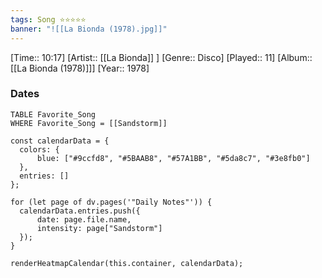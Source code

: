 ```yaml
---
tags: Song ⭐⭐⭐⭐⭐ 
banner: "![[La Bionda (1978).jpg]]"
---
```

[Time:: 10:17]
[Artist:: [[La Bionda]] ]
[Genre:: Disco]
[Played:: 11]
[Album:: [[La Bionda (1978)]]]
[Year:: 1978]
### Dates
````dataview
TABLE Favorite_Song
WHERE Favorite_Song = [[Sandstorm]]
````
  ```dataviewjs
const calendarData = { 
	colors: { 
		blue: ["#9ccfd8", "#5BAAB8", "#57A1BB", "#5da8c7", "#3e8fb0"] 
	}, 
	entries: [] 
}; 

for (let page of dv.pages('"Daily Notes"')) { 
	calendarData.entries.push({ 
		date: page.file.name, 
		intensity: page["Sandstorm"]
	}); 
} 

renderHeatmapCalendar(this.container, calendarData);
```
